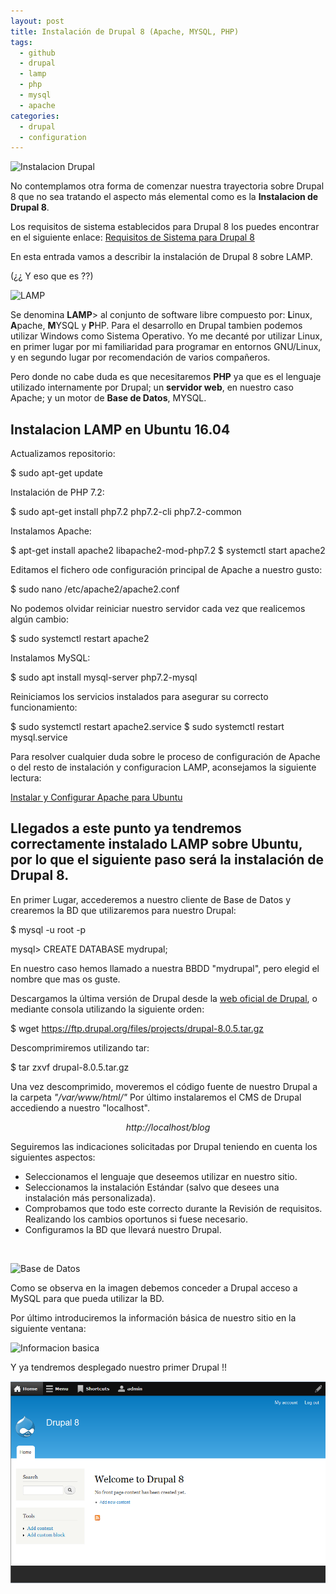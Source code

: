 ```yaml
---
layout: post
title: Instalación de Drupal 8 (Apache, MYSQL, PHP)
tags:
  - github
  - drupal
  - lamp
  - php
  - mysql
  - apache
categories:
  - drupal
  - configuration
---
```


![Instalacion Drupal](/images/Instalacion_LAMP_Drupal8.png)

No contemplamos otra forma de comenzar nuestra trayectoria sobre Drupal 8 que no sea tratando el aspecto más elemental como es la **Instalacion de Drupal 8**.

Los requisitos de sistema establecidos para Drupal 8 los puedes encontrar en el siguiente enlace:
 [Requisitos de Sistema para Drupal 8](https://www.drupal.org/docs/8/system-requirements)

En esta entrada vamos a describir la instalación de Drupal 8 sobre LAMP.

(¿¿ Y eso que es ??)

![LAMP](/images/lamp-ubuntu16.04.jpg)

<p>Se denomina <b>LAMP</b>> al conjunto de software libre compuesto por: <b>L</b>inux, <b>A</b>pache, <b>M</b>YSQL y <b>P</b>HP.
Para el desarrollo en Drupal tambien podemos utilizar Windows como Sistema Operativo. Yo me decanté por utilizar Linux, en primer lugar por mi familiaridad para programar en entornos GNU/Linux, y en segundo lugar por recomendación de varios compañeros.

Pero donde no cabe duda es que necesitaremos <b>PHP</b> ya que es el lenguaje utilizado internamente por Drupal; un <b>servidor web</b>, en nuestro caso Apache; y un motor de <b>Base de Datos</b>, MYSQL.
</p>

## Instalacion LAMP en Ubuntu 16.04

Actualizamos repositorio:

  $ sudo apt-get update

Instalación de PHP 7.2:

  $ sudo apt-get install php7.2 php7.2-cli php7.2-common


Instalamos Apache:

  $ apt-get install apache2 libapache2-mod-php7.2
  $ systemctl start apache2

Editamos el fichero ode configuración principal de Apache a nuestro gusto:

  $ sudo nano /etc/apache2/apache2.conf

No podemos olvidar reiniciar nuestro servidor cada vez que realicemos algún cambio:

  $ sudo systemctl restart apache2


Instalamos MySQL:

  $ sudo apt install mysql-server php7.2-mysql

Reiniciamos los servicios instalados para asegurar su correcto funcionamiento:

  $ sudo systemctl restart apache2.service
  $ sudo systemctl restart mysql.service



Para resolver cualquier duda sobre le proceso de configuración de Apache o del resto de instalación y configuracion LAMP, aconsejamos la siguiente lectura:

[Instalar y Configurar Apache para Ubuntu](https://www.vozidea.com/instalar-servidor-apache-ubuntu)
<br>

## Llegados a este punto ya tendremos correctamente instalado LAMP sobre Ubuntu, por lo que el siguiente paso será la instalación de Drupal 8.

En primer Lugar, accederemos a nuestro cliente de Base de Datos y crearemos la BD que utilizaremos para nuestro Drupal:

  $ mysql -u root -p

  mysql> CREATE DATABASE mydrupal;

En nuestro caso hemos llamado a nuestra BBDD "mydrupal", pero elegid el nombre que mas os guste.


Descargamos la última versión de Drupal desde la [web oficial de Drupal](https://www.drupal.org/), o mediante consola utilizando la siguiente orden:

  $ wget https://ftp.drupal.org/files/projects/drupal-8.0.5.tar.gz

Descomprimiremos utilizando tar:

  $ tar zxvf drupal-8.0.5.tar.gz

Una vez descomprimido, moveremos el código fuente de nuestro Drupal a la carpeta *"/var/www/html/"*
Por último instalaremos el CMS de Drupal accediendo a nuestro "localhost".

   *<center>http://localhost/blog</center>*

Seguiremos las indicaciones solicitadas por Drupal teniendo en cuenta los siguientes aspectos:

* Seleccionamos el lenguaje que deseemos utilizar en nuestro sitio.
* Seleccionamos la instalación Estándar (salvo que desees una instalación más personalizada).
* Comprobamos que todo este correcto durante la Revisión de requisitos. Realizando los cambios oportunos si fuese necesario.
* Configuramos la BD que llevará nuestro Drupal.
<br>

![Base de Datos](/images/drupal_bbdd.png)

Como se observa en la imagen debemos conceder a Drupal acceso a MySQL para que pueda utilizar la BD.

Por último introduciremos la información básica de nuestro sitio en la siguiente ventana:
<br>

![Informacion basica](/images/drupal_config_sitio.png)

Y ya tendremos desplegado nuestro primer Drupal !!
<br>

![Portada página Drupal](/images/portada-drupal.png)

<script id="dsq-count-scr" src="//riloto8-github-io.disqus.com/count.js" async></script>